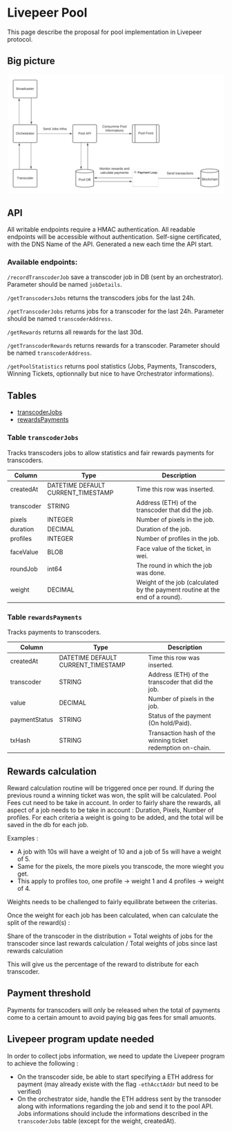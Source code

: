 # Livepeer Pool

This page describe the proposal for pool implementation in Livepeer protocol. 

## Big picture

![Services diagram](https://github.com/anthonyolazabal/livepeer-pool/blob/main/Pool%20Services.png)

## API

All writable endpoints require a HMAC authentication.
All readable endpoints will be accessible without authentication.
Self-signe certificated, with the DNS Name of the API. Generated a new each time the API start.

### Available endpoints:

`/recordTranscoderJob` save a transcoder job in DB (sent by an orchestrator). Parameter should be named `jobDetails`.

`/getTranscodersJobs` returns the transcoders jobs for the last 24h.

`/getTranscoderJobs` returns jobs for a transcoder for the last 24h. Parameter should be named `transcoderAddress`.

`/getRewards` returns all rewards for the last 30d.

`/getTranscoderRewards` returns rewards for a transcoder. Parameter should be named `transcoderAddress`.

`/getPoolStatistics` returns pool statistics (Jobs, Payments, Transcoders, Winning Tickets, optionnally but nice to have Orchestrator informations).


## Tables
* [transcoderJobs](#transcoderJobs)
* [rewardsPayments](#rewardsPayments)

### Table `transcoderJobs`

Tracks transcoders jobs to allow statistics and fair rewards payments for transcoders.

Column | Type | Description
---|---|---
createdAt | DATETIME DEFAULT CURRENT_TIMESTAMP | Time this row was inserted. 
transcoder | STRING | Address (ETH) of the transcoder that did the job.
pixels | INTEGER | Number of pixels in the job.
duration | DECIMAL | Duration of the job.
profiles | INTEGER | Number of profiles in the job.
faceValue | BLOB | Face value of the ticket, in wei.
roundJob | int64 | The round in which the job was done.
weight | DECIMAL | Weight of the job (calculated by the payment routine at the end of a round).

### Table `rewardsPayments`

Tracks payments to transcoders.

Column | Type | Description
---|---|---
createdAt | DATETIME DEFAULT CURRENT_TIMESTAMP | Time this row was inserted. 
transcoder | STRING | Address (ETH) of the transcoder that did the job.
value | DECIMAL | Number of pixels in the job.
paymentStatus | STRING | Status of the payment (On hold/Paid).
txHash | STRING | Transaction hash of the winning ticket redemption on-chain.

## Rewards calculation
Reward calculation routine will be triggered once per round. If during the previous round a winning ticket was won, the split will be calculated.
Pool Fees cut need to be take in account. 
In order to fairly share the rewards, all aspect of a job needs to be take in account : Duration, Pixels, Number of profiles.
For each criteria a weight is going to be added, and the total will be saved in the db for each job.

Examples :
- A job with 10s will have a weight of 10 and a job of 5s will have a weight of 5. 
- Same for the pixels, the more pixels you transcode, the more wieght you get. 
- This apply to profiles too, one profile -> weight 1 and 4 profiles -> weight of 4. 

Weights needs to be challenged to fairly equilibrate between the criterias.

Once the weight for each job has been calculated, when can calculate the split of the reward(s) : 

Share of the transcoder in the distribution = Total weights of jobs for the transcoder since last rewards calculation
 / Total weights of jobs since last rewards calculation

This will give us the percentage of the reward to distribute for each transcoder.

## Payment threshold 
Payments for transcoders will only be released when the total of payments come to a certain amount to avoid paying big gas fees for small amuonts.

## Livepeer program update needed 
In order to collect jobs information, we need to update the Livepeer program to achieve the following : 
- On the transcoder side, be able to start specifying a ETH address for payment (may already existe with the flag `-ethAcctAddr` but need to be verified)
- On the orchestrator side, handle the ETH address sent by the transoder along with informations regarding the job and send it to the pool API. Jobs informations should include the informations described in the `transcoderJobs` table (except for the weight, createdAt).
